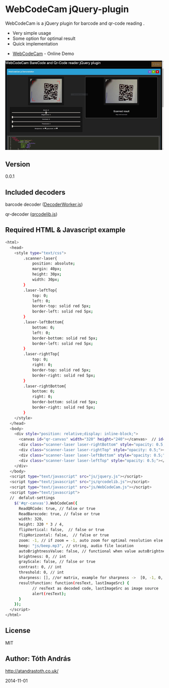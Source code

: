 WebCodeCam jQuery-plugin
========================

WebCodeCam is a jQuery plugin for  barcode and qr-code reading .

  - Very simple usage
  - Some option for optimal result
  - Quick implementation


* [WebCodeCam] - Online Demo 

<img src = "demo.png"/>

Version
----

0.0.1

Included decoders
-----------

barcode decoder ([DecoderWorker.js])

qr-decoder ([qrcodelib.js])
 

Required HTML & Javascript example
--------------

```sh
<html>
  <head>
    <style type="text/css">
        .scanner-laser{
            position: absolute;
            margin: 40px;
            height: 30px;
            width: 30px;
        }
        .laser-leftTop{
            top: 0;
            left: 0;
            border-top: solid red 5px;
            border-left: solid red 5px; 
        }
        .laser-leftBottom{
            bottom: 0;
            left: 0;
            border-bottom: solid red 5px;
            border-left: solid red 5px; 
        }
        .laser-rightTop{
            top: 0;
            right: 0;
            border-top: solid red 5px;
            border-right: solid red 5px;    
        }
        .laser-rightBottom{
            bottom: 0;
            right: 0;
            border-bottom: solid red 5px;
            border-right: solid red 5px;    
        }
    </style>
  </head>
  <body>
    <div style="position: relative;display: inline-block;">
      <canvas id="qr-canvas" width="320" height="240"></canvas>  // id="qr-canvas" is important!     
      <div class="scanner-laser laser-rightBottom" style="opacity: 0.5;"></div>
      <div class="scanner-laser laser-rightTop" style="opacity: 0.5;"></div>
      <div class="scanner-laser laser-leftBottom" style="opacity: 0.5;"></div>
      <div class="scanner-laser laser-leftTop" style="opacity: 0.5;"></div>
    </div>
  </body>
  <script type="text/javascript" src="js/jquery.js"></script>
  <script type="text/javascript" src="js/qrcodelib.js"></script>
  <script type="text/javascript" src="js/WebCodeCam.js"></script>
  <script type="text/javascript">
  //  defalut-settings
    $('#qr-canvas').WebCodeCam({
      ReadQRCode: true, // false or true
      ReadBarecode: true, // false or true
      width: 320,
      height: 320 * 3 / 4,
      flipVertical: false,  // false or true
      flipHorizontal: false,  // false or true
      zoom: -1, // if zoom = -1, auto zoom for optimal resolution else int
      beep: "js/beep.mp3", // string, audio file location
      autoBrightnessValue: false, // functional when value autoBrightnessValue is int
      brightness: 0, // int 
      grayScale: false, // false or true
      contrast: 0, // int 
      threshold: 0, // int 
      sharpness: [], //or matrix, example for sharpness ->  [0, -1, 0, -1, 5, -1, 0, -1, 0]
      resultFunction: function(resText, lastImageSrc) {
            // resText as decoded code, lastImageSrc as image source 
            alert(resText);
      }
    });
  </script>
</html>

```

License
----

MIT

Author: Tóth András
---
http://atandrastoth.co.uk/

2014-11-01

[WebCodeCam]:http://atandrastoth.co.uk/main/pages/plugins/codereader/
[DecoderWorker.js]:https://github.com/EddieLa/BarcodeReader
[qrcodelib.js]:https://github.com/LazarSoft/jsqrcode
